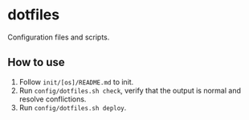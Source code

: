 # dotfiles
Configuration files and scripts.

## How to use
1.  Follow `init/[os]/README.md` to init.
2.  Run `config/dotfiles.sh check`, verify that the output is normal
    and resolve conflictions.
3.  Run `config/dotfiles.sh deploy`.
